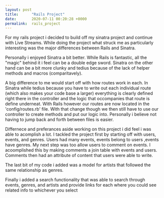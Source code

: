 ```yaml
---
layout: post
title:      "Rails Project"
date:       2020-07-11 00:20:28 +0000
permalink:  rails_project
---
```



For my rails project i decided to build off my sinatra project and continue with Live Streams. While doing the project what struck me as particularly interesting was the major differences between Rails and Sinatra. 

Personally i enjoyed Sinatra a bit better. While Rails is fantastic, all the "magic" behind it i feel can be a double edge sword. Sinatra on the other hand can be a bit more clunky and tedius because of the lack of helper methods and macros (comparitavely). 

A big difference to me would start off with how routes work in each. In Sinatra while tedius because you have to write out each individual route (which also makes your code base a larger) everything is clearly defined right there in the controller and the logic that occompanies that route is define underneat. With Rails however our routes are now located in the 'config/routes.rb' file. With that change though we then still have to use our controller to create methods and put our logic into. Personally i believe not having to jump back and forth between files is easier.

Differnece and preferances aside working on this project i did feel i was able to acomplish a lot. I tackled the project first by starting off with users, events, and genres. Users had many events, events belong to users ,events have genres. My next step was too allow users to comment on events. I acoomplished this by making comments a join table with events and users. Comments then had an attribute of content that users were able to write.

The last bit of my code i added was a model for artists that followed the same relationship as genres.

Finally i added a search functionality that was able to search through events, genres, and artists and provide links for each where you could see related info to whichever you select

